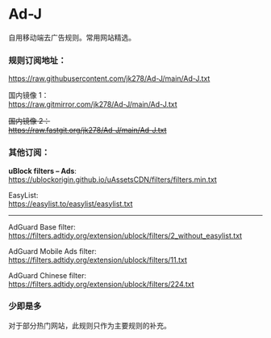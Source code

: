 # Ad-J

自用移动端去广告规则。常用网站精选。

### 规则订阅地址：

https://raw.githubusercontent.com/jk278/Ad-J/main/Ad-J.txt

国内镜像 1：<br>
https://raw.gitmirror.com/jk278/Ad-J/main/Ad-J.txt

~~国内镜像 2：<br>
https://raw.fastgit.org/jk278/Ad-J/main/Ad-J.txt~~

### 其他订阅：

**uBlock filters – Ads**:<br>
https://ublockorigin.github.io/uAssetsCDN/filters/filters.min.txt

EasyList:<br>
https://easylist.to/easylist/easylist.txt

---

AdGuard Base filter:<br>
https://filters.adtidy.org/extension/ublock/filters/2_without_easylist.txt

AdGuard Mobile Ads filter:<br>
https://filters.adtidy.org/extension/ublock/filters/11.txt

AdGuard Chinese filter:<br>
https://filters.adtidy.org/extension/ublock/filters/224.txt

### 少即是多
对于部分热门网站，此规则只作为主要规则的补充。

